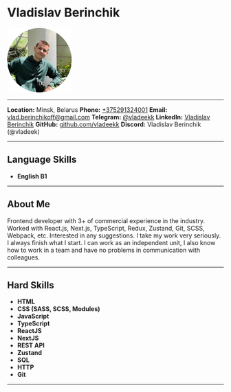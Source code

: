 # Vladislav Berinchik

<img src="photo.png" alt="Vladislav Berinchik" width="150" />

---

**Location:** Minsk, Belarus
**Phone:** [+375291324001](tel:+375291324001)
**Email:** [vlad.berinchikoff@gmail.com](mailto:vlad.berinchikoff@gmail.com)
**Telegram:** [@vladeekk](https://t.me/vladeekk)
**LinkedIn:** [Vladislav Berinchik](https://www.linkedin.com/in/vladislav-berinchik)
**GitHub:** [github.com/vladeekk](https://github.com/vladeekk)
**Discord:** Vladislav Berinchik (@vladeek)

---

## Language Skills

- **English B1**

---

## About Me

Frontend developer with 3+ of commercial experience in the industry. Worked with React.js, Next.js, TypeScript, Redux, Zustand, Git, SCSS, Webpack, etc. Interested in any suggestions. I take my work very seriously. I always finish what I start. I can work as an independent unit, I also know how to work in a team and have no problems in communication with colleagues.

---

## Hard Skills

- **HTML**
- **CSS (SASS, SCSS, Modules)**
- **JavaScript**
- **TypeScript**
- **ReactJS**
- **NextJS**
- **REST API**
- **Zustand**
- **SQL**
- **HTTP**
- **Git**

---
